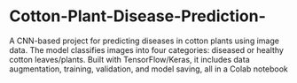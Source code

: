 # Cotton-Plant-Disease-Prediction-
A CNN-based project for predicting diseases in cotton plants using image data. The model classifies images into four categories: diseased or healthy cotton leaves/plants. Built with TensorFlow/Keras, it includes data augmentation, training, validation, and model saving, all in a Colab notebook
